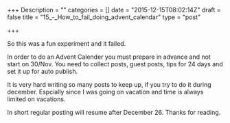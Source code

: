 +++
Description = ""
categories = []
date = "2015-12-15T08:02:14Z"
draft = false
title = "15_-_How_to_fail_doing_advent_calendar"
type = "post"

+++

So this was a fun experiment and it failed.

In order to do an Advent Calender you must prepare in advance and not start on 30/Nov.
You need to collect posts, guest posts, tips for 24 days and set it up for auto publish.

It is very hard writing so many posts to keep up, if you try to do it during december. Espcially since I was going on vacation and time is always limited on vacations.

In short regular posting will resume after December 26. Thanks for reading.

